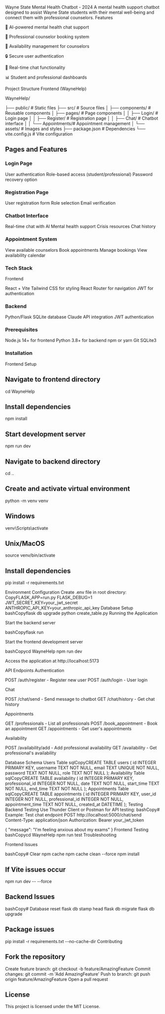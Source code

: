 Wayne State Mental Health Chatbot - 2024
A mental health support chatbot designed to assist Wayne State students with their mental well-being and connect them with professional counselors.
Features

🤖 AI-powered mental health chat support

👥 Professional counselor booking system

📅 Availability management for counselors

🔒 Secure user authentication

💬 Real-time chat functionality

📊 Student and professional dashboards

Project Structure
Frontend (WayneHelp)

WayneHelp/

├── public/              # Static files
├── src/                 # Source files
│   ├── components/      # Reusable components
│   ├── pages/          # Page components
│   │   ├── Login/      # Login page
│   │   ├── Register/   # Registration page
│   │   ├── Chat/       # Chatbot interface
│   │   └── Appointments/# Appointment management
│   └── assets/         # Images and styles
├── package.json        # Dependencies
└── vite.config.js      # Vite configuration

## Pages and Features

### Login Page

User authentication
Role-based access (student/professional)
Password recovery option


### Registration Page

User registration form
Role selection
Email verification


### Chatbot Interface

Real-time chat with AI
Mental health support
Crisis resources
Chat history


### Appointment System

View available counselors
Book appointments
Manage bookings
View availability calendar



### Tech Stack
Frontend

React + Vite
Tailwind CSS for styling
React Router for navigation
JWT for authentication

### Backend

Python/Flask
SQLite database
Claude API integration
JWT authentication

### Prerequisites

Node.js 14+ for frontend
Python 3.8+ for backend
npm or yarn
Git
SQLite3

### Installation
Frontend Setup

## Navigate to frontend directory
cd WayneHelp

## Install dependencies
npm install

## Start development server
npm run dev

## Navigate to backend directory
cd ..

## Create and activate virtual environment
python -m venv venv

## Windows
venv\Scripts\activate

## Unix/MacOS
source venv/bin/activate

## Install dependencies
pip install -r requirements.txt

Environment Configuration
Create .env file in root directory:
CopyFLASK_APP=run.py
FLASK_DEBUG=1
JWT_SECRET_KEY=your_jwt_secret
ANTHROPIC_API_KEY=your_anthropic_api_key
Database Setup
bashCopyflask db upgrade
python create_table.py
Running the Application

Start the backend server

bashCopyflask run

Start the frontend development server

bashCopycd WayneHelp
npm run dev

Access the application at http://localhost:5173

API Endpoints
Authentication

POST /auth/register - Register new user
POST /auth/login - User login

Chat

POST /chat/send - Send message to chatbot
GET /chat/history - Get chat history

Appointments

GET /professionals - List all professionals
POST /book_appointment - Book an appointment
GET /appointments - Get user's appointments

Availability

POST /availability/add - Add professional availability
GET /availability - Get professional's availability

Database Schema
Users Table
sqlCopyCREATE TABLE users (
    id INTEGER PRIMARY KEY,
    username TEXT NOT NULL,
    email TEXT UNIQUE NOT NULL,
    password TEXT NOT NULL,
    role TEXT NOT NULL
);
Availability Table
sqlCopyCREATE TABLE availability (
    id INTEGER PRIMARY KEY,
    professional_id INTEGER NOT NULL,
    date TEXT NOT NULL,
    start_time TEXT NOT NULL,
    end_time TEXT NOT NULL
);
Appointments Table
sqlCopyCREATE TABLE appointments (
    id INTEGER PRIMARY KEY,
    user_id INTEGER NOT NULL,
    professional_id INTEGER NOT NULL,
    appointment_time TEXT NOT NULL,
    created_at DATETIME
);
Testing
Backend Testing
Use Thunder Client or Postman for API testing:
bashCopy# Example: Test chat endpoint
POST http://localhost:5000/chat/send
Content-Type: application/json
Authorization: Bearer your_jwt_token

{
    "message": "I'm feeling anxious about my exams"
}
Frontend Testing
bashCopycd WayneHelp
npm run test
Troubleshooting

Frontend Issues

bashCopy# Clear npm cache
npm cache clean --force
npm install

## If Vite issues occur
npm run dev -- --force

## Backend Issues

bashCopy# Database reset
flask db stamp head
flask db migrate
flask db upgrade

## Package issues
pip install -r requirements.txt --no-cache-dir
Contributing

## Fork the repository
Create feature branch: git checkout -b feature/AmazingFeature
Commit changes: git commit -m 'Add AmazingFeature'
Push to branch: git push origin feature/AmazingFeature
Open a pull request

## License
This project is licensed under the MIT License.

